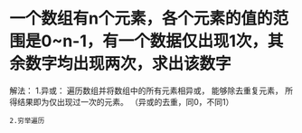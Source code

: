 # 一个数组有n个元素，各个元素的值的范围是0~n-1，有一个数据仅出现1次，其余数字均出现两次，求出该数字
解法：
    1.异或：	遍历数组并将数组中的所有元素相异或，
    能够除去重复元素，
    所得结果即为仅出现过一次的元素。
    （异或的去重，同0，不同1）

    2.穷举遍历
